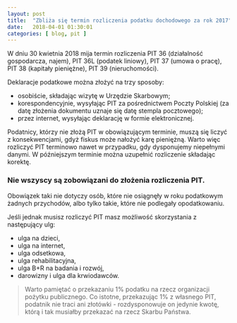 ```yaml
---
layout: post
title:  "Zbliża się termin rozliczenia podatku dochodowego za rok 2017"
date:   2018-04-01 01:30:01
categories: [ blog, pit ]
---
```


W dniu 30 kwietnia 2018 mija termin rozliczenia PIT 36 (działalność gospodarcza, najem), PIT 36L (podatek liniowy), PIT 37 (umowa o pracę), PIT 38 (kapitały pieniężne), PIT 39 (nieruchomości).

Deklaracje podatkowe można złożyć na trzy sposoby:
- osobiście, składając wizytę w Urzędzie Skarbowym;
- korespondencyjnie, wysyłając PIT za pośrednictwem Poczty Polskiej (za datę złożenia dokumentu uznaje się datę stempla pocztowego);
- przez internet, wysyłając deklarację w formie elektronicznej.

Podatnicy, którzy nie złożą PIT w obowiązującym terminie, muszą się liczyć z konsekwencjami, gdyż fiskus może nałożyć karę pieniężną. Warto więc rozliczyć PIT terminowo nawet w przypadku, gdy dysponujemy niepełnymi danymi. W późniejszym terminie można uzupełnić rozliczenie składając korektę.

### Nie wszyscy są zobowiązani do złożenia rozliczenia PIT. 
Obowiązek taki nie dotyczy osób, które nie osiągnęły w roku podatkowym żadnych przychodów, albo tylko takie, które nie podlegały opodatkowaniu.

Jeśli jednak musisz rozliczyć PIT masz możliwość skorzystania z następujący ulg:
- ulga na dzieci,
- ulga na internet,
- ulga odsetkowa,
- ulga rehabilitacyjna,
- ulga B+R na badania i rozwój,
- darowizny i ulga dla krwiodawców.

> Warto pamiętać o przekazaniu 1% podatku na rzecz organizacji pożytku publicznego. Co istotne, przekazując 1% z własnego PIT, podatnik nie traci ani złotówki - rozdysponowuje on jedynie kwotę, którą i tak musiałby przekazać na rzecz Skarbu Państwa.
